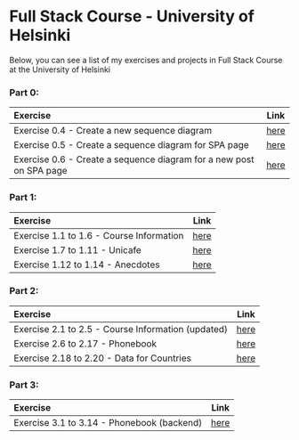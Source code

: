 # Full Stack Course - University of Helsinki

Below, you can see a list of my exercises and projects in Full Stack Course at the University of Helsinki

### Part 0:
Exercise | Link
:-- | :--:
Exercise 0.4 - Create a new sequence diagram | [here](./part0/exercise0-4.md)
Exercise 0.5 - Create a sequence diagram for SPA page | [here](./part0/exercise0-5.md)
Exercise 0.6 - Create a sequence diagram for a new post on SPA page | [here](./part0/exercise0-6.md)

### Part 1:
Exercise | Link
:-- | :--:
Exercise 1.1 to 1.6 - Course Information | [here](./part1/courseinfo)
Exercise 1.7 to 1.11 - Unicafe | [here](./part1/unicafe)
Exercise 1.12 to 1.14 - Anecdotes | [here](./part1/anecdotes)

### Part 2:
Exercise | Link
:-- | :--:
Exercise 2.1 to 2.5 - Course Information (updated) | [here](./part2/courseinfo)
Exercise 2.6 to 2.17 - Phonebook | [here](./part2/phonebook)
Exercise 2.18 to 2.20 - Data for Countries | [here](./part2/countries)

### Part 3:
Exercise | Link
:-- | :--:
Exercise 3.1 to 3.14 - Phonebook (backend) | [here](./part3)
